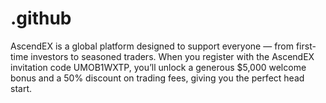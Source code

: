 # .github
 AscendEX is a global platform designed to support everyone — from first-time investors to seasoned traders. When you register with the AscendEX invitation code UMOB1WXTP, you’ll unlock a generous $5,000 welcome bonus and a 50% discount on trading fees, giving you the perfect head start.
